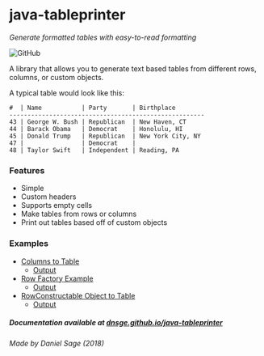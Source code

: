# java-tableprinter

*Generate formatted tables with easy-to-read formatting*

![GitHub](https://img.shields.io/github/license/mashape/apistatus.svg?style=flat-square)

A library that allows you to generate text based tables from different rows, columns, or custom objects.

A typical table would look like this:
```text
#  | Name           | Party       | Birthplace
------------------------------------------------------
43 | George W. Bush | Republican  | New Haven, CT
44 | Barack Obama   | Democrat    | Honolulu, HI
45 | Donald Trump   | Republican  | New York City, NY
47 |                | Democrat    |
48 | Taylor Swift   | Independent | Reading, PA
```

### Features
 - Simple
 - Custom headers
 - Supports empty cells
 - Make tables from rows or columns
 - Print out tables based off of custom objects
 
### Examples

 - [Columns to Table](examples/ColumnsToTable.java)
   * [Output](examples/ColumnsToTable.output.txt)
 - [Row Factory Example](examples/RowFactoryExample.java)
   * [Output](examples/RowFactoryExample.output.txt)
 - [RowConstructable Object to Table](examples/ObjectsToTable.java)
   * [Output](examples/ObjectsToTable.output.txt)
   
##### Documentation available at [dnsge.github.io/java-tableprinter](https://dnsge.github.io/java-tableprinter/)

###### Made by Daniel Sage (2018)
